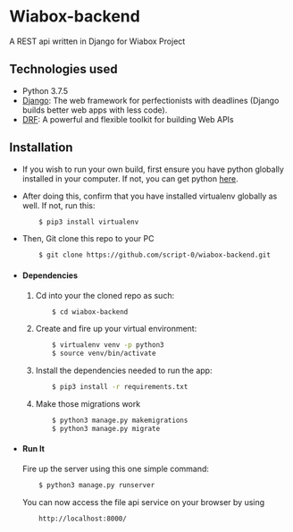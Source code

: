 # Wiabox-backend
A REST api written in Django for Wiabox Project

## Technologies used
* Python 3.7.5
* [Django](https://www.djangoproject.com/): The web framework for perfectionists with deadlines (Django builds better web apps with less code).
* [DRF](https://www.django-rest-framework.org/): A powerful and flexible toolkit for building Web APIs


## Installation
* If you wish to run your own build, first ensure you have python globally installed in your computer. If not, you can get python [here](https://www.python.org").
* After doing this, confirm that you have installed virtualenv globally as well. If not, run this:
    ```bash
        $ pip3 install virtualenv
    ```
* Then, Git clone this repo to your PC
    ```bash
        $ git clone https://github.com/script-0/wiabox-backend.git
    ```

* #### Dependencies
    1. Cd into your the cloned repo as such:
        ```bash
            $ cd wiabox-backend
        ```
    2. Create and fire up your virtual environment:
        ```bash
            $ virtualenv venv -p python3
            $ source venv/bin/activate
        ```
    3. Install the dependencies needed to run the app:
        ```bash
            $ pip3 install -r requirements.txt
        ```
    4. Make those migrations work
        ```bash
            $ python3 manage.py makemigrations
            $ python3 manage.py migrate
        ```

* #### Run It
    Fire up the server using this one simple command:
    ```bash
        $ python3 manage.py runserver
    ```
    You can now access the file api service on your browser by using
    ```
        http://localhost:8000/
    ```
